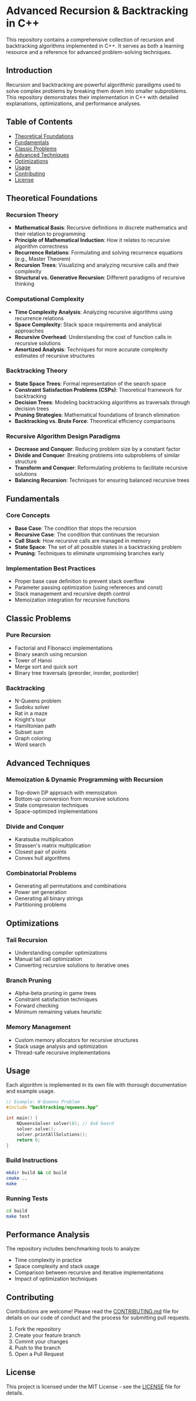 # Advanced Recursion & Backtracking in C++

This repository contains a comprehensive collection of recursion and backtracking algorithms implemented in C++. It serves as both a learning resource and a reference for advanced problem-solving techniques.

## Introduction

Recursion and backtracking are powerful algorithmic paradigms used to solve complex problems by breaking them down into smaller subproblems. This repository demonstrates their implementation in C++ with detailed explanations, optimizations, and performance analyses.

## Table of Contents

- [Theoretical Foundations](#theoretical-foundations)
- [Fundamentals](#fundamentals)
- [Classic Problems](#classic-problems)
- [Advanced Techniques](#advanced-techniques)
- [Optimizations](#optimizations)
- [Usage](#usage)
- [Contributing](#contributing)
- [License](#license)

## Theoretical Foundations

### Recursion Theory

- **Mathematical Basis**: Recursive definitions in discrete mathematics and their relation to programming
- **Principle of Mathematical Induction**: How it relates to recursive algorithm correctness
- **Recurrence Relations**: Formulating and solving recurrence equations (e.g., Master Theorem)
- **Recursion Trees**: Visualizing and analyzing recursive calls and their complexity
- **Structural vs. Generative Recursion**: Different paradigms of recursive thinking

### Computational Complexity

- **Time Complexity Analysis**: Analyzing recursive algorithms using recurrence relations
- **Space Complexity**: Stack space requirements and analytical approaches
- **Recursive Overhead**: Understanding the cost of function calls in recursive solutions
- **Amortized Analysis**: Techniques for more accurate complexity estimates of recursive structures

### Backtracking Theory

- **State Space Trees**: Formal representation of the search space
- **Constraint Satisfaction Problems (CSPs)**: Theoretical framework for backtracking
- **Decision Trees**: Modeling backtracking algorithms as traversals through decision trees
- **Pruning Strategies**: Mathematical foundations of branch elimination
- **Backtracking vs. Brute Force**: Theoretical efficiency comparisons

### Recursive Algorithm Design Paradigms

- **Decrease and Conquer**: Reducing problem size by a constant factor
- **Divide and Conquer**: Breaking problems into subproblems of similar structure
- **Transform and Conquer**: Reformulating problems to facilitate recursive solutions
- **Balancing Recursion**: Techniques for ensuring balanced recursive trees

## Fundamentals

### Core Concepts

- **Base Case**: The condition that stops the recursion
- **Recursive Case**: The condition that continues the recursion
- **Call Stack**: How recursive calls are managed in memory
- **State Space**: The set of all possible states in a backtracking problem
- **Pruning**: Techniques to eliminate unpromising branches early

### Implementation Best Practices

- Proper base case definition to prevent stack overflow
- Parameter passing optimization (using references and const)
- Stack management and recursive depth control
- Memoization integration for recursive functions

## Classic Problems

### Pure Recursion

- Factorial and Fibonacci implementations
- Binary search using recursion
- Tower of Hanoi
- Merge sort and quick sort
- Binary tree traversals (preorder, inorder, postorder)

### Backtracking

- N-Queens problem
- Sudoku solver
- Rat in a maze
- Knight's tour
- Hamiltonian path
- Subset sum
- Graph coloring
- Word search

## Advanced Techniques

### Memoization & Dynamic Programming with Recursion

- Top-down DP approach with memoization
- Bottom-up conversion from recursive solutions
- State compression techniques
- Space-optimized implementations

### Divide and Conquer

- Karatsuba multiplication
- Strassen's matrix multiplication
- Closest pair of points
- Convex hull algorithms

### Combinatorial Problems

- Generating all permutations and combinations
- Power set generation
- Generating all binary strings
- Partitioning problems

## Optimizations

### Tail Recursion

- Understanding compiler optimizations
- Manual tail call optimization
- Converting recursive solutions to iterative ones

### Branch Pruning

- Alpha-beta pruning in game trees
- Constraint satisfaction techniques
- Forward checking
- Minimum remaining values heuristic

### Memory Management

- Custom memory allocators for recursive structures
- Stack usage analysis and optimization
- Thread-safe recursive implementations

## Usage

Each algorithm is implemented in its own file with thorough documentation and example usage.

```cpp
// Example: N-Queens Problem
#include "backtracking/nqueens.hpp"

int main() {
    NQueensSolver solver(8); // 8x8 board
    solver.solve();
    solver.printAllSolutions();
    return 0;
}
```

### Build Instructions

```bash
mkdir build && cd build
cmake ..
make
```

### Running Tests

```bash
cd build
make test
```

## Performance Analysis

The repository includes benchmarking tools to analyze:

- Time complexity in practice
- Space complexity and stack usage
- Comparison between recursive and iterative implementations
- Impact of optimization techniques

## Contributing

Contributions are welcome! Please read the [CONTRIBUTING.md](CONTRIBUTING.md) file for details on our code of conduct and the process for submitting pull requests.

1. Fork the repository
2. Create your feature branch
3. Commit your changes
4. Push to the branch
5. Open a Pull Request

## License

This project is licensed under the MIT License - see the [LICENSE](LICENSE) file for details.
